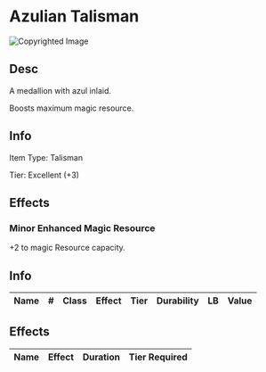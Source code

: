 # Azulian Talisman

![Copyrighted Image](AzulianTalisman.png)

## Desc

A medallion with azul inlaid.

Boosts maximum magic resource.

## Info

Item Type: Talisman

Tier: Excellent (+3)

## Effects

### Minor Enhanced Magic Resource

+2 to magic Resource capacity.

## Info

| Name | # | Class | Effect | Tier | Durability | LB | Value |
| :--: | :-: | :---: | :----: | :--: | :--------: | :-: | :---: |

## Effects

| Name | Effect | Duration | Tier Required |
| :--- | :----: | :------: | :-----------: |

